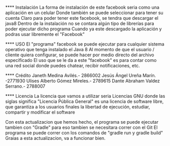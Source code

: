 **** Instalación 
La forma de instalación de este facebook seria como una aplicación en un celular Donde también se puede 
seleccionar para tener su cuenta Claro para poder tener este facebook, se tendra que descargar 
el java8 Dentro de la instalación no se contara algún tipo de librerías para poder ejecutar dicho 
programa Cuando ya este descargado la aplicación y podras usar libremente el "Facebook"


**** USO 
El "programa" facebook se puede ejecutar para cualquier sistema operativo 
que tenga instalado el Java 8 Al momento de que el usuario / cliente quiera configurar, 
se puede hacer por medio directo del archivo especificado El uso que se le da a este "facebook"
 es para contar como una red social donde puedes chatear, recibir notificaciones, etc.



**** Crédito 
Janeth Medina Avilés.- 2866002 
Jesús Ángel Ureña Marín. -2771930 
Ulises Alberto Gómez Mireles.- 2789615 
Dante Abraham Valdez Serrano.- 2788007




**** Licencia 
La licencia que vamos a utilizar seria Licencias GNU donde las siglas significa "Licencia Pública General" 
es una licencia de software libre, que garantiza a los usuarios finales la libertad de ejecución, estudiar, 
compartir y modificar el software

Con esta actualizacion que hemos hecho, el programa se puede ejecutar tambien con "Gradle"
para eso tambien se necesitara correr con el Git 
El programa se puede correr con los comandos de "gradle run y gradle build"
Graias a esta actualizacion, va a funcionar bien.
